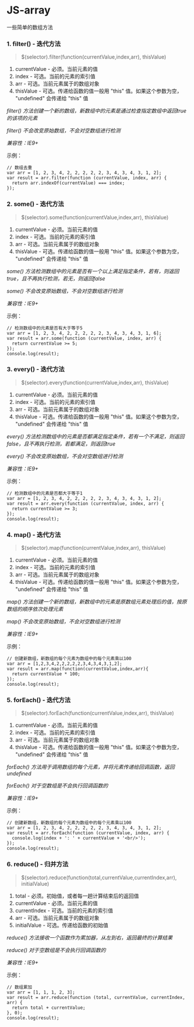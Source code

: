 # JS-array

一些简单的数组方法

### 1. filter() - 迭代方法

 > $(selector).filter(function(currentValue,index,arr), thisValue)

1. currentValue  - 必须。当前元素的值
2. index  - 可选。当前的元素的索引值
3. arr  - 可选。当前元素属于的数组对象
4. thisValue  - 可选。传递给函数的值一般用 "this" 值。如果这个参数为空， "undefined" 会传递给 "this" 值

*filter() 方法创建一个新的数组，新数组中的元素是通过检查指定数组中返回true的该项的元素*

*filter() 不会改变原始数组，不会对空数组进行检测*

*兼容性：IE9+*
 
示例：
```
// 数组去重
var arr = [1, 2, 3, 4, 2, 2, 2, 2, 2, 3, 4, 3, 4, 3, 1, 2];
var result = arr.filter(function (currentValue, index, arr) {
  return arr.indexOf(currentValue) === index;
});
```

### 2. some() - 迭代方法

 > $(selector).some(function(currentValue,index,arr), thisValue)

1. currentValue  - 必须。当前元素的值
2. index  - 可选。当前的元素的索引值
3. arr  - 可选。当前元素属于的数组对象
4. thisValue  - 可选。传递给函数的值一般用 "this" 值。如果这个参数为空， "undefined" 会传递给 "this" 值

*some() 方法检测数组中的元素是否有一个以上满足指定条件，若有，则返回true，且不再执行检测，若无，则返回false*

*some() 不会改变原始数组，不会对空数组进行检测*

*兼容性：IE9+*
 
示例：
```
// 检测数组中的元素是否有大于等于5
var arr = [1, 2, 3, 4, 2, 2, 2, 2, 2, 3, 4, 3, 4, 3, 1, 6];
var result = arr.some(function (currentValue, index, arr) {
  return currentValue >= 5;
});
console.log(result);
```

### 3. every() - 迭代方法

 > $(selector).every(function(currentValue,index,arr), thisValue)

1. currentValue  - 必须。当前元素的值
2. index  - 可选。当前的元素的索引值
3. arr  - 可选。当前元素属于的数组对象
4. thisValue  - 可选。传递给函数的值一般用 "this" 值。如果这个参数为空， "undefined" 会传递给 "this" 值

*every() 方法检测数组中的元素是否都满足指定条件，若有一个不满足，则返回false，且不再执行检测，若都满足，则返回true*

*every() 不会改变原始数组，不会对空数组进行检测*

*兼容性：IE9+*
 
示例：
```
// 检测数组中的元素是否都大于等于1
var arr = [1, 2, 3, 4, 2, 2, 2, 2, 2, 3, 4, 3, 4, 3, 1, 2];
var result = arr.every(function (currentValue, index, arr) {
  return currentValue >= 3;
});
console.log(result);
```

### 4. map() - 迭代方法

 > $(selector).map(function(currentValue,index,arr), thisValue)

1. currentValue  - 必须。当前元素的值
2. index  - 可选。当前的元素的索引值
3. arr  - 可选。当前元素属于的数组对象
4. thisValue  - 可选。传递给函数的值一般用 "this" 值。如果这个参数为空， "undefined" 会传递给 "this" 值

*map() 方法创建一个新的数组，新数组中的元素是原数组元素处理后的值，按原数组的顺序依次处理元素*

*map() 不会改变原始数组，不会对空数组进行检测*

*兼容性：IE9+*
 
示例：
```
// 创建新数组，新数组的每个元素为数组中的每个元素乘以100
var arr = [1,2,3,4,2,2,2,2,2,3,4,3,4,3,1,2];
var result = arr.map(function(currentValue,index,arr){
  return currentValue * 100;
});
console.log(result);
```

### 5. forEach() - 迭代方法

 > $(selector).forEach(function(currentValue,index,arr), thisValue)

1. currentValue  - 必须。当前元素的值
2. index  - 可选。当前的元素的索引值
3. arr  - 可选。当前元素属于的数组对象
4. thisValue  - 可选。传递给函数的值一般用 "this" 值。如果这个参数为空， "undefined" 会传递给 "this" 值

*forEach() 方法用于调用数组的每个元素，并将元素传递给回调函数，返回undefined*

*forEach() 对于空数组是不会执行回调函数的*

*兼容性：IE9+*
 
示例：
```
// 创建新数组，新数组的每个元素为数组中的每个元素乘以100
var arr = [1, 2, 3, 4, 2, 2, 2, 2, 2, 3, 4, 3, 4, 3, 1, 2];
var result = arr.forEach(function (currentValue, index, arr) {
  console.log(index + ': ' + currentValue + '<br/>');
});
console.log(result);
```

### 6. reduce() - 归并方法

 > $(selector).reduce(function(total,currentValue,currentIndex,arr), initialValue)

1. total  - 必须。初始值，或者每一趟计算结束后的返回值
2. currentValue  - 必须。当前元素的值
3. currentIndex  - 可选。当前的元素的索引值
4. arr  - 可选。当前元素属于的数组对象
5. initialValue  - 可选。传递给函数的初始值

*reduce() 方法接收一个函数作为累加器，从左到右，返回最终的计算结果*

*reduce() 对于空数组是不会执行回调函数的*

*兼容性：IE9+*
 
示例：
```
// 数组累加
var arr = [1, 1, 1, 2, 3];
var result = arr.reduce(function (total, currentValue, currentIndex, arr) {
  return total + currentValue;
}, 0);
console.log(result);
```

